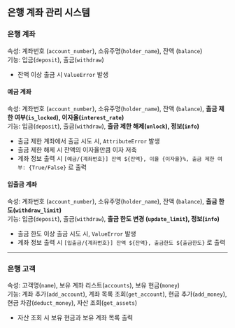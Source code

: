 ## 은행 계좌 관리 시스템
### 은행 계좌
속성: 계좌번호 (`account_number`), 소유주명(`holder_name`), 잔액 (`balance`)  
기능: 입금(`deposit`), 출금(`withdraw`)  
* 잔액 이상 출금 시 `ValueError` 발생

#### 예금 계좌
속성: 계좌번호 (`account_number`), 소유주명(`holder_name`), 잔액 (`balance`), **출금 제한 여부(`is_locked`), 이자율(`interest_rate`)**  
기능: 입금(`deposit`), 출금(`withdraw`), **출금 제한 해제(`unlock`), 정보(`info`)**   
* 출금 제한 계좌에서 출금 시도 시, `AttributeError` 발생
* 출금 제한 해제 시 잔액의 이자율만큼 이자 저축
* 계좌 정보 출력 시 `[예금/{계좌번호}] 잔액 ${잔액}, 이율 {이자율}%, 출금 제한 여부: {True/False}` 로 출력

#### 입출금 계좌
속성: 계좌번호 (`account_number`), 소유주명(`holder_name`), 잔액 (`balance`), **출금 한도(`withdraw_limit`)**  
기능: 입금(`deposit`), 출금(`withdraw`), **출금 한도 변경 (`update_limit`), 정보(`info`)**
* 출금 한도 이상 출금 시도 시, `ValueError` 발생  
* 계좌 정보 출력 시 `[입출금/{계좌번호}] 잔액 ${잔액}, 출금한도 ${출금한도}` 로 출력


---
### 은행 고객
속성: 고객명(`name`), 보유 계좌 리스트(`accounts`), 보유 현금(`money`)  
기능: 계좌 추가(`add_account`), 계좌 목록 조회(`get_account`), 현금 추가(`add_money`), 현금 차감(`deduct_money`), 자산 조회(`get_assets`)  
* 자산 조회 시 보유 현금과 보유 계좌 목록 출력  
